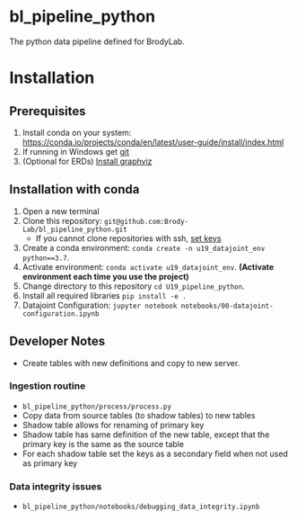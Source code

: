 # bl_pipeline_python

The python data pipeline defined for BrodyLab.

# Installation

## Prerequisites

1. Install conda on your system:  https://conda.io/projects/conda/en/latest/user-guide/install/index.html
2. If running in Windows get [git](https://gitforwindows.org/)
3. (Optional for ERDs) [Install graphviz](https://graphviz.org/download/)

## Installation with conda

1. Open a new terminal 
2. Clone this repository: `git@github.com:Brody-Lab/bl_pipeline_python.git`
    - If you cannot clone repositories with ssh, [set keys](https://docs.github.com/en/authentication/connecting-to-github-with-ssh/generating-a-new-ssh-key-and-adding-it-to-the-ssh-agent)
3. Create a conda environment: `conda create -n u19_datajoint_env python==3.7`.
4. Activate environment: `conda activate u19_datajoint_env`.   **(Activate environment each time you use the project)**
5. Change directory to this repository `cd U19_pipeline_python`.
6. Install all required libraries `pip install -e .`
7. Datajoint Configuration: `jupyter notebook notebooks/00-datajoint-configuration.ipynb` 


## Developer Notes
+ Create tables with new definitions and copy to new server.

### Ingestion routine
+ `bl_pipeline_python/process/process.py`
+ Copy data from source tables (to shadow tables) to new tables
+ Shadow table allows for renaming of primary key
+ Shadow table has same definition of the new table, except that the primary key is the same as the source table
+ For each shadow table set the keys as a secondary field when not used as primary key

### Data integrity issues
+ `bl_pipeline_python/notebooks/debugging_data_integrity.ipynb`
